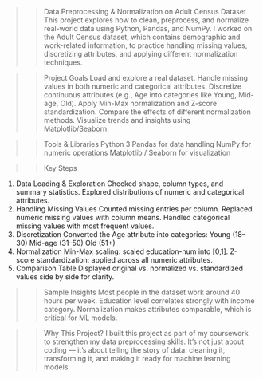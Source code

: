 >> Data Preprocessing & Normalization on Adult Census Dataset
This project explores how to clean, preprocess, and normalize real-world data using Python, Pandas, and NumPy. I worked on the Adult Census dataset, which contains demographic and work-related information, to practice handling missing values, discretizing attributes, and applying different normalization techniques.

>> Project Goals
Load and explore a real dataset.
Handle missing values in both numeric and categorical attributes.
Discretize continuous attributes (e.g., Age into categories like Young, Mid-age, Old).
Apply Min-Max normalization and Z-score standardization.
Compare the effects of different normalization methods.
Visualize trends and insights using Matplotlib/Seaborn.

>> Tools & Libraries
Python 3
Pandas for data handling
NumPy for numeric operations
Matplotlib / Seaborn for visualization

>> Key Steps
1) Data Loading & Exploration
Checked shape, column types, and summary statistics.
Explored distributions of numeric and categorical attributes.
2) Handling Missing Values
Counted missing entries per column.
Replaced numeric missing values with column means.
Handled categorical missing values with most frequent values.
3) Discretization
Converted the Age attribute into categories:
Young (18–30)
Mid-age (31–50)
Old (51+)
4) Normalization
Min-Max scaling: scaled education-num into [0,1].
Z-score standardization: applied across all numeric attributes.
5) Comparison Table
Displayed original vs. normalized vs. standardized values side by side for clarity.

>> Sample Insights
Most people in the dataset work around 40 hours per week. Education level correlates strongly with income category. Normalization makes attributes comparable, which is critical for ML models.

>> Why This Project?
I built this project as part of my coursework to strengthen my data preprocessing skills. It’s not just about coding — it’s about telling the story of data: cleaning it, transforming it, and making it ready for machine learning models.
